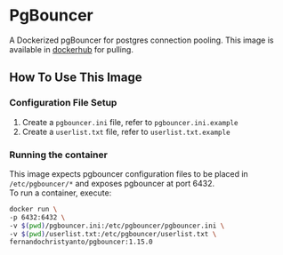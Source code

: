 # PgBouncer

A Dockerized pgBouncer for postgres connection pooling. This image is available in [dockerhub](https://hub.docker.com/repository/docker/fernandochristyanto/pgbouncer) for pulling.

## How To Use This Image

### Configuration File Setup

1. Create a `pgbouncer.ini` file, refer to `pgbouncer.ini.example`
2. Create a `userlist.txt` file, refer to `userlist.txt.example`

### Running the container

This image expects pgbouncer configuration files to be placed in `/etc/pgbouncer/*` and exposes pgbouncer at port 6432.  
To run a container, execute:

```sh
docker run \
-p 6432:6432 \
-v $(pwd)/pgbouncer.ini:/etc/pgbouncer/pgbouncer.ini \
-v $(pwd)/userlist.txt:/etc/pgbouncer/userlist.txt \
fernandochristyanto/pgbouncer:1.15.0
```